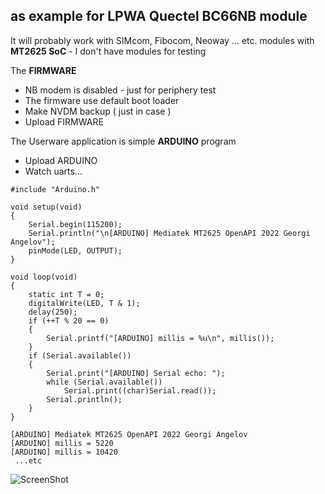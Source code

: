 ## as example for LPWA Quectel BC66NB module

It will probably work with SIMcom, Fibocom, Neoway ... etc. modules with **MT2625 SoC** - I don't have modules for testing

The **FIRMWARE**
* NB modem is disabled - just for periphery test
* The firmware use default boot loader
* Make NVDM backup ( just in case )
* Upload FIRMWARE


The Userware application is simple **ARDUINO** program
* Upload ARDUINO
* Watch uarts...
```
#include "Arduino.h"

void setup(void)
{
    Serial.begin(115200);
    Serial.println("\n[ARDUINO] Mediatek MT2625 OpenAPI 2022 Georgi Angelov");
    pinMode(LED, OUTPUT);
}

void loop(void)
{
    static int T = 0;
    digitalWrite(LED, T & 1);
    delay(250);
    if (++T % 20 == 0)
    {
        Serial.printf("[ARDUINO] millis = %u\n", millis());
    }
    if (Serial.available())
    {
        Serial.print("[ARDUINO] Serial echo: ");
        while (Serial.available())
            Serial.print((char)Serial.read());
        Serial.println();
    }
}
```

```
[ARDUINO] Mediatek MT2625 OpenAPI 2022 Georgi Angelov
[ARDUINO] millis = 5220
[ARDUINO] millis = 10420
 ...etc
```
![ScreenShot](https://raw.githubusercontent.com/Wiz-IO/Arduino_MT2625_BC66/master/board.jpg)
